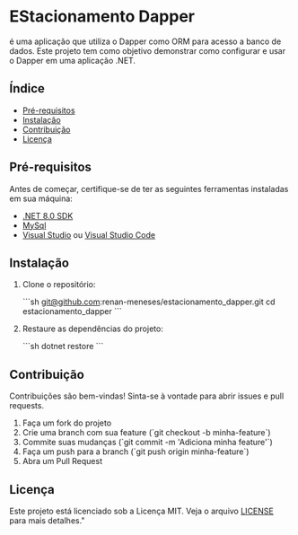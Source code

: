 # EStacionamento Dapper

é uma aplicação que utiliza o Dapper como ORM para acesso a banco de dados. Este projeto tem como objetivo demonstrar como configurar e usar o Dapper em uma aplicação .NET.

## Índice

- [Pré-requisitos](#pré-requisitos)
- [Instalação](#instalação)
- [Contribuição](#contribuição)
- [Licença](#licença)

## Pré-requisitos

Antes de começar, certifique-se de ter as seguintes ferramentas instaladas em sua máquina:

- [.NET 8.0 SDK](https://dotnet.microsoft.com/download/dotnet/8.0)
- [MySql](https://www.mysql.com/downloads/) 
- [Visual Studio](https://visualstudio.microsoft.com/) ou [Visual Studio Code](https://code.visualstudio.com/)

## Instalação

1. Clone o repositório:

   \`\`\`sh
   git@github.com:renan-meneses/estacionamento_dapper.git
   cd estacionamento_dapper
   \`\`\`

2. Restaure as dependências do projeto:

   \`\`\`sh
   dotnet restore
   \`\`\`

## Contribuição

Contribuições são bem-vindas! Sinta-se à vontade para abrir issues e pull requests.

1. Faça um fork do projeto
2. Crie uma branch com sua feature (\`git checkout -b minha-feature\`)
3. Commite suas mudanças (\`git commit -m 'Adiciona minha feature'\`)
4. Faça um push para a branch (\`git push origin minha-feature\`)
5. Abra um Pull Request

## Licença

Este projeto está licenciado sob a Licença MIT. Veja o arquivo [LICENSE](LICENSE) para mais detalhes." 